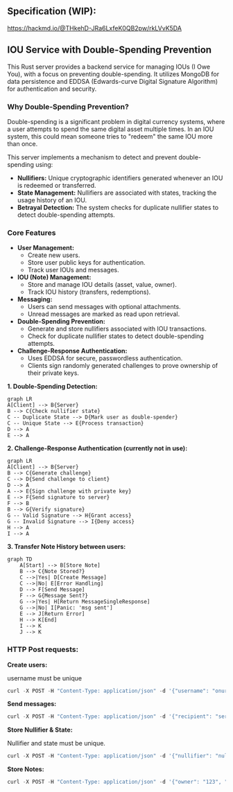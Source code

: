 ## Specification (WIP):
https://hackmd.io/@THkehD-JRa6LxfeK0QB2pw/rkLVvK5DA

## IOU Service with Double-Spending Prevention

This Rust server provides a backend service for managing IOUs (I Owe You), with a focus on preventing double-spending. It utilizes MongoDB for data persistence and EDDSA (Edwards-curve Digital Signature Algorithm) for authentication and security.

### Why Double-Spending Prevention?

Double-spending is a significant problem in digital currency systems, where a user attempts to spend the same digital asset multiple times. In an IOU system, this could mean someone tries to "redeem" the same IOU more than once.

This server implements a mechanism to detect and prevent double-spending using:

- **Nullifiers:** Unique cryptographic identifiers generated whenever an IOU is redeemed or transferred.
- **State Management:** Nullifiers are associated with states, tracking the usage history of an IOU.
- **Betrayal Detection:**  The system checks for duplicate nullifier states to detect double-spending attempts.

### Core Features

- **User Management:**
  - Create new users.
  - Store user public keys for authentication.
  - Track user IOUs and messages.
- **IOU (Note) Management:**
  - Store and manage IOU details (asset, value, owner).
  - Track IOU history (transfers, redemptions).
- **Messaging:**
  - Users can send messages with optional attachments.
  - Unread messages are marked as read upon retrieval.
- **Double-Spending Prevention:**
  - Generate and store nullifiers associated with IOU transactions.
  - Check for duplicate nullifier states to detect double-spending attempts.
- **Challenge-Response Authentication:**
  - Uses EDDSA for secure, passwordless authentication.
  - Clients sign randomly generated challenges to prove ownership of their private keys.

**1. Double-Spending Detection:**

```mermaid
graph LR
A[Client] --> B{Server}
B --> C{Check nullifier state}
C -- Duplicate State --> D{Mark user as double-spender}
C -- Unique State --> E{Process transaction}
D --> A
E --> A
```

**2. Challenge-Response Authentication (currently not in use):**

```mermaid
graph LR
A[Client] --> B{Server}
B --> C{Generate challenge}
C --> D{Send challenge to client}
D --> A
A --> E{Sign challenge with private key}
E --> F{Send signature to server}
F --> B
B --> G{Verify signature}
G -- Valid Signature --> H{Grant access}
G -- Invalid Signature --> I{Deny access}
H --> A
I --> A
```

**3. Transfer Note History between users:**

```mermaid
graph TD
    A[Start] --> B[Store Note]
    B --> C{Note Stored?}
    C -->|Yes| D[Create Message]
    C -->|No| E[Error Handling]
    D --> F[Send Message]
    F --> G{Message Sent?}
    G -->|Yes| H[Return MessageSingleResponse]
    G -->|No| I[Panic: 'msg sent']
    E --> J[Return Error]
    H --> K[End]
    I --> K
    J --> K
```

### HTTP Post requests:


**Create users:**

username must be unique

```ts
curl -X POST -H "Content-Type: application/json" -d '{"username": "onur", "pubkey": "1234", "nonce": "0", "messages": [], "notes": [], "has_double_spent": false}' http://localhost:3000/create_user
```

**Send messages:**

```ts
curl -X POST -H "Content-Type: application/json" -d '{"recipient": "sero", "sender": "test", "message": "almost done, world", "attachment_id": "1"}' http://localhost:3000/send_message
```

**Store Nullifier & State:**

Nullifier and state must be unique.

```ts
curl -X POST -H "Content-Type: application/json" -d '{"nullifier": "nul-1", "note": "1", "step": 2, "owner": "onur", "state": "1"}' http://localhost:3000/store_nullifier
```

**Store Notes:**

```ts
curl -X POST -H "Content-Type: application/json" -d '{"owner": "123", "asset_hash": "1", "value": 1, "step": 1, "parent_note": "hashed note", "out_index": "1", "blind": "random"}' http://localhost:3000/store_note
```